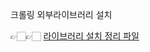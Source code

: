 크롤링 외부라이브러리 설치 


👉🏻👉🏻 [라이브러리 설치 정리 파일 ](https://every0win-coding.notion.site/Crawling-Library-f5f04b21202447578ba7b21ad473f746?pvs=4)


